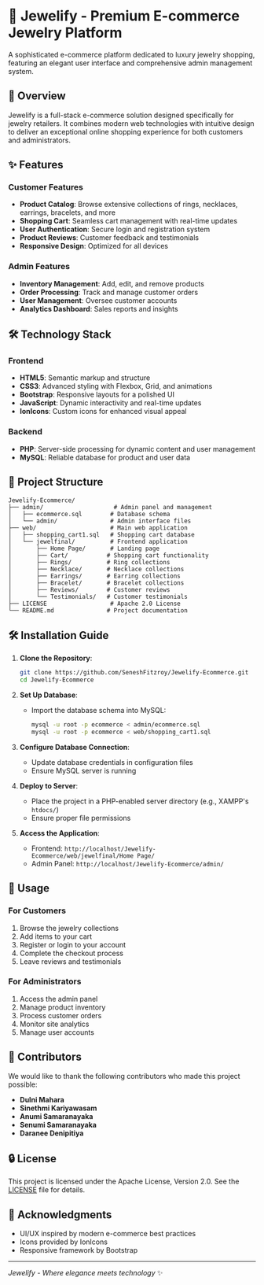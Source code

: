 # 💎 Jewelify - Premium E-commerce Jewelry Platform

A sophisticated e-commerce platform dedicated to luxury jewelry shopping, featuring an elegant user interface and comprehensive admin management system.

## 🚀 Overview

Jewelify is a full-stack e-commerce solution designed specifically for jewelry retailers. It combines modern web technologies with intuitive design to deliver an exceptional online shopping experience for both customers and administrators.

## ✨ Features

### Customer Features

- **Product Catalog**: Browse extensive collections of rings, necklaces, earrings, bracelets, and more
- **Shopping Cart**: Seamless cart management with real-time updates
- **User Authentication**: Secure login and registration system
- **Product Reviews**: Customer feedback and testimonials
- **Responsive Design**: Optimized for all devices

### Admin Features

- **Inventory Management**: Add, edit, and remove products
- **Order Processing**: Track and manage customer orders
- **User Management**: Oversee customer accounts
- **Analytics Dashboard**: Sales reports and insights

## 🛠️ Technology Stack

### Frontend

- **HTML5**: Semantic markup and structure
- **CSS3**: Advanced styling with Flexbox, Grid, and animations
- **Bootstrap**: Responsive layouts for a polished UI
- **JavaScript**: Dynamic interactivity and real-time updates
- **IonIcons**: Custom icons for enhanced visual appeal

### Backend

- **PHP**: Server-side processing for dynamic content and user management
- **MySQL**: Reliable database for product and user data

## 📁 Project Structure

```
Jewelify-Ecommerce/
├── admin/                    # Admin panel and management
│   ├── ecommerce.sql        # Database schema
│   └── admin/               # Admin interface files
├── web/                     # Main web application
│   ├── shopping_cart1.sql   # Shopping cart database
│   └── jewelfinal/          # Frontend application
│       ├── Home Page/       # Landing page
│       ├── Cart/           # Shopping cart functionality
│       ├── Rings/          # Ring collections
│       ├── Necklace/       # Necklace collections
│       ├── Earrings/       # Earring collections
│       ├── Bracelet/       # Bracelet collections
│       ├── Reviews/        # Customer reviews
│       └── Testimonials/   # Customer testimonials
├── LICENSE                  # Apache 2.0 License
└── README.md               # Project documentation
```

## 🛠️ Installation Guide

1. **Clone the Repository**:

   ```bash
   git clone https://github.com/SeneshFitzroy/Jewelify-Ecommerce.git
   cd Jewelify-Ecommerce
   ```

2. **Set Up Database**:

   - Import the database schema into MySQL:
     ```bash
     mysql -u root -p ecommerce < admin/ecommerce.sql
     mysql -u root -p ecommerce < web/shopping_cart1.sql
     ```

3. **Configure Database Connection**:

   - Update database credentials in configuration files
   - Ensure MySQL server is running

4. **Deploy to Server**:

   - Place the project in a PHP-enabled server directory (e.g., XAMPP's `htdocs/`)
   - Ensure proper file permissions

5. **Access the Application**:
   - Frontend: `http://localhost/Jewelify-Ecommerce/web/jewelfinal/Home Page/`
   - Admin Panel: `http://localhost/Jewelify-Ecommerce/admin/`

## 🎯 Usage

### For Customers

1. Browse the jewelry collections
2. Add items to your cart
3. Register or login to your account
4. Complete the checkout process
5. Leave reviews and testimonials

### For Administrators

1. Access the admin panel
2. Manage product inventory
3. Process customer orders
4. Monitor site analytics
5. Manage user accounts

## 👥 Contributors

We would like to thank the following contributors who made this project possible:

- **Dulni Mahara**
- **Sinethmi Kariyawasam**
- **Anumi Samaranayaka**
- **Senumi Samaranayaka**
- **Daranee Denipitiya**

## 🔒 License

This project is licensed under the Apache License, Version 2.0. See the [LICENSE](LICENSE) file for details.

## 🌟 Acknowledgments

- UI/UX inspired by modern e-commerce best practices
- Icons provided by IonIcons
- Responsive framework by Bootstrap

---

_Jewelify - Where elegance meets technology_ ✨
